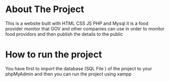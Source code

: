 # About The Project
This is a website built with HTML CSS JS PHP and Mysql 
it is a food provider monitor that GOV and other companies can use in order to monitor food providors and then publish the details to the public

# How to run the project
You have first to import the database (SQL File ) of the project to your phpMyAdmin and then you can run the project using xampp 
